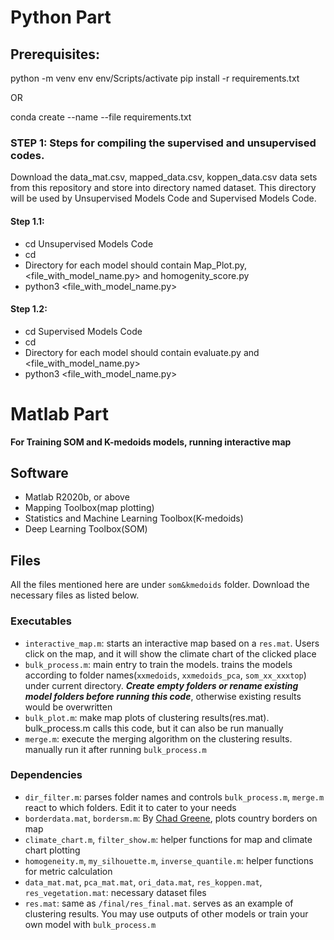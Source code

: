 # Python Part

## Prerequisites:
python -m venv env
env/Scripts/activate
pip install -r requirements.txt 

OR

conda create --name <env> --file requirements.txt

### STEP 1: Steps for compiling the supervised and unsupervised codes.

Download the data_mat.csv, mapped_data.csv, koppen_data.csv data sets from this repository and store into directory named dataset. This directory will be used by Unsupervised Models Code and Supervised Models Code.

#### Step 1.1: 

- cd Unsupervised Models Code
- cd <Directory with model name>
- Directory for each model should contain Map_Plot.py, <file_with_model_name.py> and homogenity_score.py
- python3 <file_with_model_name.py> 

#### Step 1.2: 

- cd Supervised Models Code
- cd <Directory with model name>
- Directory for each model should contain evaluate.py and <file_with_model_name.py>
- python3 <file_with_model_name.py>

# Matlab Part

**For Training SOM and K-medoids models, running interactive map**

## Software
- Matlab R2020b, or above
- Mapping Toolbox(map plotting)
- Statistics and Machine Learning Toolbox(K-medoids)
- Deep Learning Toolbox(SOM)

## Files
All the files mentioned here are under `som&kmedoids` folder. Download the necessary files as listed below.

### Executables
- `interactive_map.m`: starts an interactive map based on a `res.mat`. Users click on the map, and it will show the climate chart of the clicked place 
- `bulk_process.m`: main entry to train the models. trains the models according to folder names(`xxmedoids`, `xxmedoids_pca`, `som_xx_xxxtop`) under current directory.
***Create empty folders or rename existing model folders before running this code***, otherwise existing results would be overwritten
- `bulk_plot.m`: make map plots of clustering results(res.mat). bulk_process.m calls this code, but it can also be run manually
- `merge.m`: execute the merging algorithm on the clustering results. manually run it after running `bulk_process.m`

### Dependencies
- `dir_filter.m`: parses folder names and controls `bulk_process.m`, `merge.m` react to which folders. Edit it to cater to your needs
- `borderdata.mat`, `bordersm.m`: By [Chad Greene](https://www.mathworks.com/matlabcentral/fileexchange/50390-borders), plots country borders on map
- `climate_chart.m`, `filter_show.m`: helper functions for map and climate chart plotting
- `homogeneity.m`, `my_silhouette.m`, `inverse_quantile.m`: helper functions for metric calculation
- `data_mat.mat`, `pca_mat.mat`, `ori_data.mat`, `res_koppen.mat`, `res_vegetation.mat`: necessary dataset files
- `res.mat`: same as `/final/res_final.mat`. serves as an example of clustering results. You may use outputs of other models or train your own model with `bulk_process.m`

